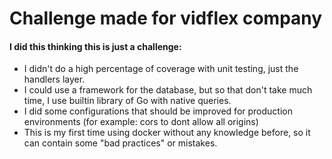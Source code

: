 # Challenge made for vidflex company

#### I did this thinking this is just a challenge:
* I didn't do a high percentage of coverage with unit testing, just the handlers layer.
* I could use a framework for the database, but so that don't take much time, I use builtin library of Go with native queries.
* I did some configurations that should be improved for production environments (for example: cors to dont allow all origins)
* This is my first time using docker without any knowledge before, so it can contain some "bad practices" or mistakes.